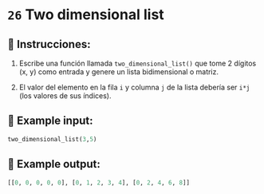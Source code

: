 # `26` Two dimensional list

## 📝 Instrucciones:

1. Escribe una función llamada `two_dimensional_list()` que tome 2 dígitos (x, y) como entrada y genere un lista bidimensional o matriz.

2. El valor del elemento en la fila `i` y columna `j` de la lista debería ser `i*j` (los valores de sus índices).

## 📎 Example input:

```py
two_dimensional_list(3,5)
```

## 📎 Example output:

```py
[[0, 0, 0, 0, 0], [0, 1, 2, 3, 4], [0, 2, 4, 6, 8]]
```
